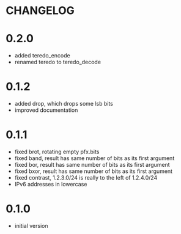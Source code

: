 # CHANGELOG

# 0.2.0
- added teredo_encode
- renamed teredo to teredo_decode

# 0.1.2
- added drop, which drops some lsb bits
- improved documentation

# 0.1.1
- fixed brot, rotating empty pfx.bits
- fixed band, result has same number of bits as its first argument
- fixed bor, result has same number of bits as its first argument
- fixed bxor, result has same number of bits as its first argument
- fixed contrast, 1.2.3.0/24 is really to the left of 1.2.4.0/24
- IPv6 addresses in lowercase

# 0.1.0
- initial version


